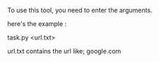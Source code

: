 To use this tool, you need to enter the arguments.

here's the example : 

task.py <url.txt>

url.txt contains the url like; google.com
